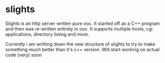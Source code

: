 slights
=======

Slights is an http server written pure ooc. It started off as a C++ program and then was re-written entirely in ooc.
It supports multiple hosts, cgi applications, directory listing and more. 


Currently i am writting down the new structure of slights to try to make something much better than it's c++ version.
Will start working on actual code (very) soon